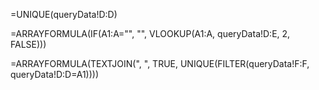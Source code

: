 =UNIQUE(queryData!D:D)

=ARRAYFORMULA(IF(A1:A="", "", VLOOKUP(A1:A, queryData!D:E, 2, FALSE)))

=ARRAYFORMULA(TEXTJOIN(", ", TRUE, UNIQUE(FILTER(queryData!F:F, queryData!D:D=A1))))
